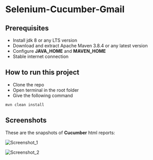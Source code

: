 # Selenium-Cucumber-Gmail
## Prerequisites
* Install jdk 8 or any LTS version
* Download and extract Apache Maven 3.8.4 or any latest version
* Configure **JAVA_HOME** and **MAVEN_HOME**
* Stable internet connection

## How to run this project
* Clone the repo
* Open terminal in the root folder
* Give the following command
```
mvn clean install
```
## Screenshots
These are the snapshots of **Cucumber** html reports:

![Screenshot_1](https://user-images.githubusercontent.com/71173675/153038659-3d22d346-1d0e-40f8-aaa2-56098868f54a.png)

![Screenshot_2](https://user-images.githubusercontent.com/71173675/153038685-940eeb45-99eb-4edd-8404-b56ced184b76.png)
